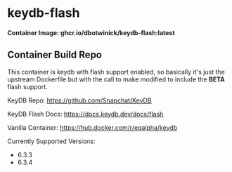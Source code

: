 # keydb-flash

#### Container Image: ghcr.io/dbotwinick/keydb-flash:latest

## Container Build Repo

This container is keydb with flash support enabled, so basically it's just the upstream Dockerfile but with the call to
make modified to include the **BETA** flash support.

KeyDB Repo: https://github.com/Snapchat/KeyDB

KeyDB Flash Docs: https://docs.keydb.dev/docs/flash

Vanilla Container: https://hub.docker.com/r/eqalpha/keydb

Currently Supported Versions:

- 6.3.3
- 6.3.4
